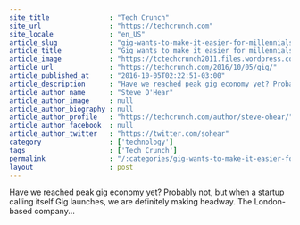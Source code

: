 ```yaml
---
site_title               : "Tech Crunch"
site_url                 : "https://techcrunch.com"
site_locale              : "en_US"
article_slug             : "gig-wants-to-make-it-easier-for-millennials-to-pick-up-casual-work-in-catering-and-hospitality"
article_title            : "Gig wants to make it easier for millennials to pick up casual work in catering and hospitality"
article_image            : "https://tctechcrunch2011.files.wordpress.com/2016/10/screen-shot-2016-10-05-at-10-07-44.png?w=764&h=400&crop=1"
article_url              : "https://techcrunch.com/2016/10/05/gig/"
article_published_at     : "2016-10-05T02:22:51-03:00"
article_description      : "Have we reached peak gig economy yet? Probably not, but when a startup calling itself Gig launches, we are definitely making headway. The London-based company..."
article_author_name      : "Steve O'Hear"
article_author_image     : null
article_author_biography : null
article_author_profile   : "https://techcrunch.com/author/steve-ohear/"
article_author_facebook  : null
article_author_twitter   : "https://twitter.com/sohear"
category                 : ['technology']
tags                     : ['Tech Crunch']
permalink                : "/:categories/gig-wants-to-make-it-easier-for-millennials-to-pick-up-casual-work-in-catering-and-hospitality/"
layout                   : post
---
```


Have we reached peak gig economy yet? Probably not, but when a startup calling itself Gig launches, we are definitely making headway. The London-based company...
